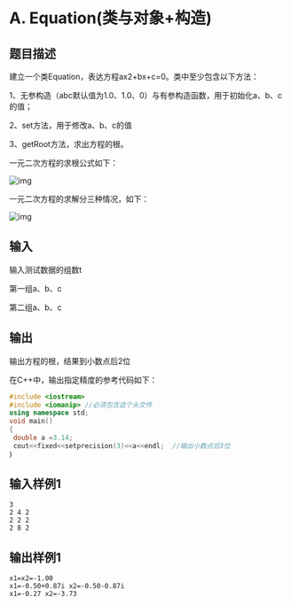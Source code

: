 # A. Equation(类与对象+构造)

## 题目描述

建立一个类Equation，表达方程ax2+bx+c=0。类中至少包含以下方法：

1、无参构造（abc默认值为1.0、1.0、0）与有参构造函数，用于初始化a、b、c的值；

2、set方法，用于修改a、b、c的值

3、getRoot方法，求出方程的根。

一元二次方程的求根公式如下：

![img](http://10.11.219.21/app/data/media/image/8f47c6934ffbd10b7749fc728513a8e1_1.png)

一元二次方程的求解分三种情况，如下：

![img](http://10.11.219.21/app/data/media/image/bc98cf25527313ecab566c30300a1618_1.png)

## 输入

输入测试数据的组数t

第一组a、b、c

第二组a、b、c

 

## 输出

输出方程的根，结果到小数点后2位



在C++中，输出指定精度的参考代码如下：

```c++
#include <iostream>
#include <iomanip> //必须包含这个头文件
using namespace std;
void main()
{ 
 double a =3.14;
 cout<<fixed<<setprecision(3)<<a<<endl;  //输出小数点后3位
｝
```



## 输入样例1 

```
3
2 4 2
2 2 2
2 8 2

```

## 输出样例1

```
x1=x2=-1.00
x1=-0.50+0.87i x2=-0.50-0.87i
x1=-0.27 x2=-3.73

```

